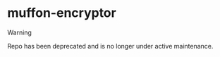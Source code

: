 # muffon-encryptor
> [!WARNING]
> Repo has been deprecated and is no longer under active maintenance.
